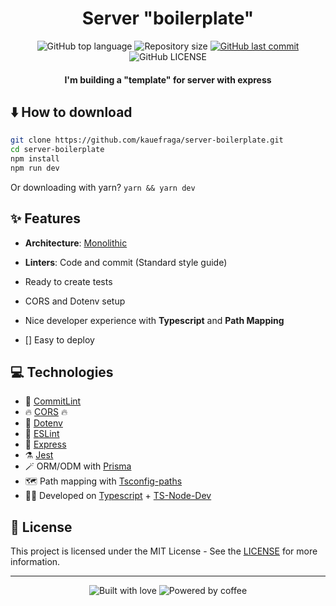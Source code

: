 <h1 align="center">Server "boilerplate"</h1>

<p align="center">
  <img
    alt="GitHub top language"
    src="https://img.shields.io/github/languages/top/kauefraga/server-structure.svg"
  />
  <img
    alt="Repository size"
    src="https://img.shields.io/github/repo-size/kauefraga/server-structure.svg"
  />
  <a href="https://github.com/kauefraga/server-structure/commits/main">
    <img
      alt="GitHub last commit"
      src="https://img.shields.io/github/last-commit/kauefraga/server-structure.svg"
    />
  </a>
  <img
    alt="GitHub LICENSE"
    src="https://img.shields.io/github/license/kauefraga/server-structure.svg"
  />
</p>

<h4 align="center">I'm building a "template" for server with express</h4>

## ⬇️ How to download
```bash
git clone https://github.com/kauefraga/server-boilerplate.git
cd server-boilerplate
npm install
npm run dev
```
Or downloading with yarn? `yarn && yarn dev`

## ✨ Features

- **Architecture**: [Monolithic](https://en.wikipedia.org/wiki/Monolithic_application)
- **Linters**: Code and commit (Standard style guide)
- Ready to create tests
- CORS and Dotenv setup
- Nice developer experience with **Typescript** and **Path Mapping**

- [] Easy to deploy

## 💻 Technologies

- 🔖 [CommitLint](https://commitlint.js.org)
- 🔥 [CORS](https://npmjs.com/package/cors) 🔥
- 🤫 [Dotenv](https://npmjs.com/package/dotenv)
- 💄 [ESLint](https://eslint.org)
- 🔮 [Express](https://expressjs.com)
- ⚗️ [Jest](https://jestjs.io)
- 🪄 ORM/ODM with [Prisma](https://prisma.io)
- 🗺️ Path mapping with [Tsconfig-paths](https://npmjs.com/package/tsconfig-paths)
- 🧑‍💻 Developed on [Typescript](https://typescriptlang.org) + [TS-Node-Dev](https://npmjs.com/package/ts-node-dev)

## 📝 License

This project is licensed under the MIT License - See the [LICENSE](https://github.com/kauefraga/server-structure/blob/main/LICENSE) for more information.

---
<div align="center">
  <img alt="Built with love" src="https://forthebadge.com/images/badges/built-with-love.svg">
  <img alt="Powered by coffee" src="https://forthebadge.com/images/badges/powered-by-coffee.svg">
</div>
